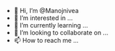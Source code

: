 - 👋 Hi, I’m @Manojnivea
- 👀 I’m interested in ...
- 🌱 I’m currently learning ...
- 💞️ I’m looking to collaborate on ...
- 📫 How to reach me ...

<!---
Manojnivea/Manojnivea is a ✨ special ✨ repository because its `README.md` (this file) appears on your GitHub profile.
You can click the Preview link to take a look at your changes.
--->
